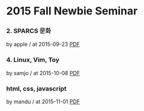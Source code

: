 # 2015 Fall Newbie Seminar

### 2. SPARCS 문화

by apple / at 2015-09-23
[PDF](https://s3.ap-northeast-2.amazonaws.com/sparcs.home/seminars/apple-20150923-0.pdf)

### 4. Linux, Vim, Toy

by samjo / at 2015-10-08
[PDF](https://s3.ap-northeast-2.amazonaws.com/sparcs.home/seminars/samjo-20151009-0.pdf)

### html, css, javascript

by mandu / at 2015-11-01
[PDF](https://s3.ap-northeast-2.amazonaws.com/sparcs.home/seminars/mandu-20151101-0.pdf)
